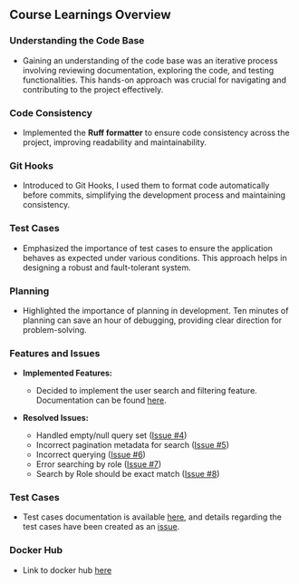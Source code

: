 ## Course Learnings Overview

### Understanding the Code Base
- Gaining an understanding of the code base was an iterative process involving reviewing documentation, exploring the code, and testing functionalities. This hands-on approach was crucial for navigating and contributing to the project effectively.

### Code Consistency
- Implemented the **Ruff formatter** to ensure code consistency across the project, improving readability and maintainability.

### Git Hooks
- Introduced to Git Hooks, I used them to format code automatically before commits, simplifying the development process and maintaining consistency.

### Test Cases
- Emphasized the importance of test cases to ensure the application behaves as expected under various conditions. This approach helps in designing a robust and fault-tolerant system.

### Planning
- Highlighted the importance of planning in development. Ten minutes of planning can save an hour of debugging, providing clear direction for problem-solving.

### Features and Issues
- **Implemented Features:**
  - Decided to implement the user search and filtering feature. Documentation can be found [here](https://github.com/ParthPatel101019/user_management/blob/main/search.md).

- **Resolved Issues:**
  - Handled empty/null query set ([Issue #4](https://github.com/ParthPatel101019/user_management/issues/4))
  - Incorrect pagination metadata for search ([Issue #5](https://github.com/ParthPatel101019/user_management/issues/5))
  - Incorrect querying ([Issue #6](https://github.com/ParthPatel101019/user_management/issues/6))
  - Error searching by role ([Issue #7](https://github.com/ParthPatel101019/user_management/issues/7))
  - Search by Role should be exact match ([Issue #8](https://github.com/ParthPatel101019/user_management/issues/8))

### Test Cases
- Test cases documentation is available [here](https://github.com/ParthPatel101019/user_management/blob/main/tests/test_services/test_search.py), and details regarding the test cases have been created as an [issue](https://github.com/ParthPatel101019/user_management/issues/10).

### Docker Hub
- Link to docker hub [here](https://hub.docker.com/repository/docker/parthpatel101019/user_management/general)
